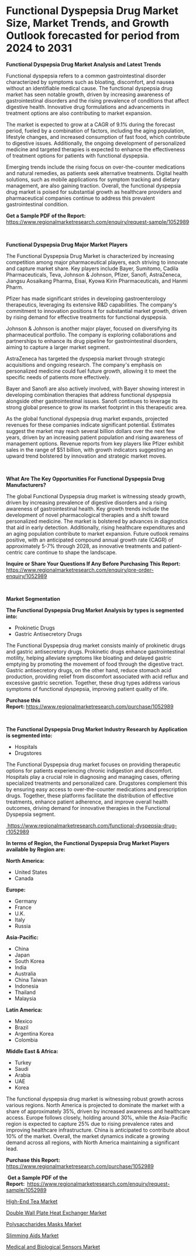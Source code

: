 <p><h1>Functional Dyspepsia Drug Market Size, Market Trends, and Growth Outlook forecasted for period from 2024 to 2031</h1></p><p><strong>Functional Dyspepsia Drug Market Analysis and Latest Trends</strong></p>
<p><p>Functional dyspepsia refers to a common gastrointestinal disorder characterized by symptoms such as bloating, discomfort, and nausea without an identifiable medical cause. The functional dyspepsia drug market has seen notable growth, driven by increasing awareness of gastrointestinal disorders and the rising prevalence of conditions that affect digestive health. Innovative drug formulations and advancements in treatment options are also contributing to market expansion.</p><p>The market is expected to grow at a CAGR of 9.1% during the forecast period, fueled by a combination of factors, including the aging population, lifestyle changes, and increased consumption of fast food, which contribute to digestive issues. Additionally, the ongoing development of personalized medicine and targeted therapies is expected to enhance the effectiveness of treatment options for patients with functional dyspepsia.</p><p>Emerging trends include the rising focus on over-the-counter medications and natural remedies, as patients seek alternative treatments. Digital health solutions, such as mobile applications for symptom tracking and dietary management, are also gaining traction. Overall, the functional dyspepsia drug market is poised for substantial growth as healthcare providers and pharmaceutical companies continue to address this prevalent gastrointestinal condition.</p></p>
<p><strong>Get a Sample PDF of the Report:&nbsp;</strong> <a href="https://www.regionalmarketresearch.com/enquiry/request-sample/1052989">https://www.regionalmarketresearch.com/enquiry/request-sample/1052989</a></p>
<p>&nbsp;</p>
<p><strong>Functional Dyspepsia Drug Major Market Players</strong></p>
<p><p>The Functional Dyspepsia Drug Market is characterized by increasing competition among major pharmaceutical players, each striving to innovate and capture market share. Key players include Bayer, Sumitomo, Cadila Pharmaceuticals, Teva, Johnson & Johnson, Pfizer, Sanofi, AstraZeneca, Jiangsu Aosaikang Pharma, Eisai, Kyowa Kirin Pharmaceuticals, and Hanmi Pharm.</p><p>Pfizer has made significant strides in developing gastroenterology therapeutics, leveraging its extensive R&D capabilities. The company's commitment to innovation positions it for substantial market growth, driven by rising demand for effective treatments for functional dyspepsia.</p><p>Johnson & Johnson is another major player, focused on diversifying its pharmaceutical portfolio. The company is exploring collaborations and partnerships to enhance its drug pipeline for gastrointestinal disorders, aiming to capture a larger market segment.</p><p>AstraZeneca has targeted the dyspepsia market through strategic acquisitions and ongoing research. The company's emphasis on personalized medicine could fuel future growth, allowing it to meet the specific needs of patients more effectively.</p><p>Bayer and Sanofi are also actively involved, with Bayer showing interest in developing combination therapies that address functional dyspepsia alongside other gastrointestinal issues. Sanofi continues to leverage its strong global presence to grow its market footprint in this therapeutic area.</p><p>As the global functional dyspepsia drug market expands, projected revenues for these companies indicate significant potential. Estimates suggest the market may reach several billion dollars over the next few years, driven by an increasing patient population and rising awareness of management options. Revenue reports from key players like Pfizer exhibit sales in the range of $51 billion, with growth indicators suggesting an upward trend bolstered by innovation and strategic market moves.</p></p>
<p>&nbsp;</p>
<p><strong>What Are The Key Opportunities For Functional Dyspepsia Drug Manufacturers?</strong></p>
<p><p>The global Functional Dyspepsia drug market is witnessing steady growth, driven by increasing prevalence of digestive disorders and a rising awareness of gastrointestinal health. Key growth trends include the development of novel pharmacological therapies and a shift toward personalized medicine. The market is bolstered by advances in diagnostics that aid in early detection. Additionally, rising healthcare expenditures and an aging population contribute to market expansion. Future outlook remains positive, with an anticipated compound annual growth rate (CAGR) of approximately 5-7% through 2028, as innovative treatments and patient-centric care continue to shape the landscape.</p></p>
<p><strong>Inquire or Share Your Questions If Any Before Purchasing This Report:</strong> <a href="https://www.regionalmarketresearch.com/enquiry/pre-order-enquiry/1052989">https://www.regionalmarketresearch.com/enquiry/pre-order-enquiry/1052989</a></p>
<p>&nbsp;</p>
<p><strong>Market Segmentation</strong></p>
<p><strong>The Functional Dyspepsia Drug Market Analysis by types is segmented into:</strong></p>
<p><ul><li>Prokinetic Drugs</li><li>Gastric Antisecretory Drugs</li></ul></p>
<p><p>The Functional Dyspepsia drug market consists mainly of prokinetic drugs and gastric antisecretory drugs. Prokinetic drugs enhance gastrointestinal motility, helping alleviate symptoms like bloating and delayed gastric emptying by promoting the movement of food through the digestive tract. Gastric antisecretory drugs, on the other hand, reduce stomach acid production, providing relief from discomfort associated with acid reflux and excessive gastric secretion. Together, these drug types address various symptoms of functional dyspepsia, improving patient quality of life.</p></p>
<p><strong>Purchase this Report:&nbsp;</strong><a href="https://www.regionalmarketresearch.com/purchase/1052989">https://www.regionalmarketresearch.com/purchase/1052989</a></p>
<p>&nbsp;</p>
<p><strong>The Functional Dyspepsia Drug Market Industry Research by Application is segmented into:</strong></p>
<p><ul><li>Hospitals</li><li>Drugstores</li></ul></p>
<p><p>The Functional Dyspepsia drug market focuses on providing therapeutic options for patients experiencing chronic indigestion and discomfort. Hospitals play a crucial role in diagnosing and managing cases, offering specialized treatments and personalized care. Drugstores complement this by ensuring easy access to over-the-counter medications and prescription drugs. Together, these platforms facilitate the distribution of effective treatments, enhance patient adherence, and improve overall health outcomes, driving demand for innovative therapies in the Functional Dyspepsia segment.</p></p>
<p><a href="https://www.regionalmarketresearch.com/functional-dyspepsia-drug-r1052989">&nbsp;https://www.regionalmarketresearch.com/functional-dyspepsia-drug-r1052989</a></p>
<p><strong>In terms of Region, the Functional Dyspepsia Drug Market Players available by Region are:</strong></p>
<p>
    <p> <strong> North America: </strong>
        <ul>
            <li>United States</li>
            <li>Canada</li>
        </ul>
        </p> 
    <p> <strong> Europe: </strong>
        <ul>
            <li>Germany</li>
            <li>France</li>
            <li>U.K.</li>
            <li>Italy</li>
            <li>Russia</li>
        </ul>
        </p> 
    <p> <strong> Asia-Pacific: </strong>
        <ul>
            <li>China</li>
            <li>Japan</li>
            <li>South Korea</li>
            <li>India</li>
            <li>Australia</li>
            <li>China Taiwan</li>
            <li>Indonesia</li>
            <li>Thailand</li>
            <li>Malaysia</li>
        </ul>
        </p> 
    <p> <strong> Latin America: </strong>
        <ul>
            <li>Mexico</li>
            <li>Brazil</li>
            <li>Argentina Korea</li>
            <li>Colombia</li>
        </ul>
        </p> 
    <p> <strong> Middle East & Africa: </strong>
        <ul>
            <li>Turkey</li>
            <li>Saudi</li>
            <li>Arabia</li>
            <li>UAE</li>
            <li>Korea</li>
        </ul>
    </p>
    </p>
<p><p>The functional dyspepsia drug market is witnessing robust growth across various regions. North America is projected to dominate the market with a share of approximately 35%, driven by increased awareness and healthcare access. Europe follows closely, holding around 30%, while the Asia-Pacific region is expected to capture 25% due to rising prevalence rates and improving healthcare infrastructure. China is anticipated to contribute about 10% of the market. Overall, the market dynamics indicate a growing demand across all regions, with North America maintaining a significant lead.</p></p>
<p><strong>Purchase this Report: </strong><a href="https://www.regionalmarketresearch.com/purchase/1052989">https://www.regionalmarketresearch.com/purchase/1052989</a></p>
<p>&nbsp;<strong>Get a Sample PDF of the Report:&nbsp;&nbsp;</strong><a href="https://www.regionalmarketresearch.com/enquiry/request-sample/1052989">https://www.regionalmarketresearch.com/enquiry/request-sample/1052989</a></p>
<p><strong></strong></p>
<p><p><a href="https://medium.com/@tubbs463/high-end-tea-market-2024-2031-industry-insights-and-investment-opportunities-64caee08f2ff?postPublishedType=repub">High-End Tea Market</a></p><p><a href="https://issuu.com/reportprime-2/docs/double-wall-plate-heat-exchanger-ma_3614f6c8d5a595">Double Wall Plate Heat Exchanger Market</a></p><p><a href="https://medium.com/@tubbs463/strategic-roadmap-to-success-global-polysaccharides-masks-market-analysis-2024-2031-adb6ae760acf?postPublishedType=repub">Polysaccharides Masks Market</a></p><p><a href="https://www.linkedin.com/pulse/slimming-aids-market-forecast-global-trends-analysis-from-o017e">Slimming Aids Market</a></p><p><a href="https://www.linkedin.com/pulse/analyzing-key-drivers-medical-biological-sensors-market-trends-fl80e?trackingId=xDb9gD%2FlQ%2F67zH1iSQ9bPA%3D%3D">Medical and Biological Sensors Market</a></p></p>